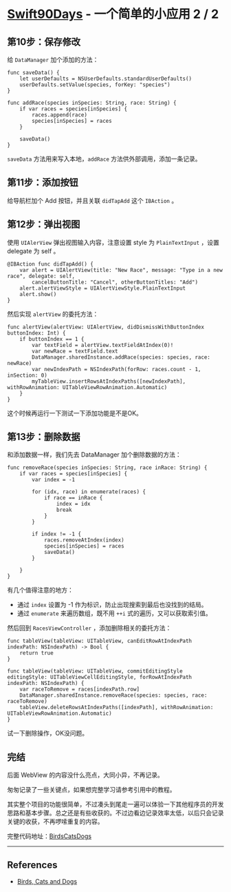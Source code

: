 # [Swift90Days](https://github.com/callmewhy/Swift90Days) - 一个简单的小应用 2 / 2


## 第10步：保存修改

给 `DataManager` 加个添加的方法：

    func saveData() {
        let userDefaults = NSUserDefaults.standardUserDefaults()
        userDefaults.setValue(species, forKey: "species")
    }
    
    func addRace(species inSpecies: String, race: String) {
        if var races = species[inSpecies] {
            races.append(race)
            species[inSpecies] = races
        }
        
        saveData()
    }

`saveData` 方法用来写入本地，`addRace` 方法供外部调用，添加一条记录。

## 第11步：添加按钮

给导航栏加个 Add 按钮，并且关联 `didTapAdd` 这个 `IBAction` 。

## 第12步：弹出视图

使用 `UIAlerView` 弹出视图输入内容，注意设置 style 为 `PlainTextInput` ，设置 delegate 为 self 。

    @IBAction func didTapAdd() {
        var alert = UIAlertView(title: "New Race", message: "Type in a new race", delegate: self,
            cancelButtonTitle: "Cancel", otherButtonTitles: "Add")
        alert.alertViewStyle = UIAlertViewStyle.PlainTextInput
        alert.show()
    }

然后实现 `alertView` 的委托方法：

    func alertView(alertView: UIAlertView, didDismissWithButtonIndex buttonIndex: Int) {
        if buttonIndex == 1 {
            var textField = alertView.textFieldAtIndex(0)!
            var newRace = textField.text
            DataManager.sharedInstance.addRace(species: species, race: newRace)
            var newIndexPath = NSIndexPath(forRow: races.count - 1, inSection: 0)
            myTableView.insertRowsAtIndexPaths([newIndexPath], withRowAnimation: UITableViewRowAnimation.Automatic)
        }
    }

这个时候再运行一下测试一下添加功能是不是OK。

## 第13步：删除数据

和添加数据一样，我们先去 DataManager 加个删除数据的方法：


    func removeRace(species inSpecies: String, race inRace: String) {
        if var races = species[inSpecies] {
            var index = -1
            
            for (idx, race) in enumerate(races) {
                if race == inRace {
                    index = idx
                    break
                }
            }
            
            if index != -1 {
                races.removeAtIndex(index)
                species[inSpecies] = races
                saveData()
            }
            
        }
    }

有几个值得注意的地方：

- 通过 `index` 设置为 -1 作为标识，防止出现搜索到最后也没找到的结局。
- 通过 `enumerate` 来遍历数组，既不用 `++i` 式的遍历，又可以获取索引值。


然后回到 `RacesViewController` ，添加删除相关的委托方法：


    func tableView(tableView: UITableView, canEditRowAtIndexPath indexPath: NSIndexPath) -> Bool {
        return true
    }
    
    func tableView(tableView: UITableView, commitEditingStyle editingStyle: UITableViewCellEditingStyle, forRowAtIndexPath indexPath: NSIndexPath) {
        var raceToRemove = races[indexPath.row]
        DataManager.sharedInstance.removeRace(species: species, race: raceToRemove)
        tableView.deleteRowsAtIndexPaths([indexPath], withRowAnimation: UITableViewRowAnimation.Automatic)
    }

试一下删除操作，OK没问题。


## 完结

后面 WebView 的内容没什么亮点，大同小异，不再记录。

匆匆记录了一些关键点，如果想完整学习请参考引用中的教程。

其实整个项目的功能很简单，不过凑头到尾走一遍可以体验一下其他程序员的开发思路和基本步骤。总之还是有些收获的。不过边看边记录效率太低，以后只会记录关键的收获，不再啰嗦重复的内容。

完整代码地址：[BirdsCatsDogs](https://github.com/callmewhy/Swift90Days/tree/master/projects/day18/BirdsCatsDogs)


*** 

## References

- [Birds, Cats and Dogs](http://www.weheartswift.com/birds-cats-dogs/)